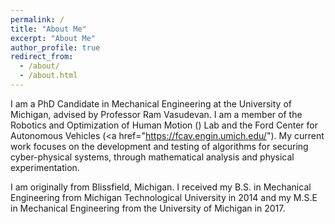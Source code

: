 ```yaml
---
permalink: /
title: "About Me"
excerpt: "About Me"
author_profile: true
redirect_from:
  - /about/
  - /about.html
---
```

I am a PhD Candidate in Mechanical Engineering at the University of Michigan, advised by Professor Ram Vasudevan. I am a member of the Robotics and Optimization of Human Motion (<a href="http://www.roahmlab.com/"></a>) Lab and the Ford Center for Autonomous Vehicles (<a href="https://fcav.engin.umich.edu/"). My current work focuses on the development and testing of algorithms for securing cyber-physical systems, through mathematical analysis and physical experimentation.

I am originally from Blissfield, Michigan. I received my B.S. in Mechanical Engineering from Michigan Technological University in 2014 and my M.S.E in Mechanical Engineering from the University of Michigan in 2017.
